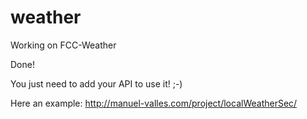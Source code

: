 # weather
Working on FCC-Weather

Done!

You just need to add your API to use it! ;-)

Here an example:
http://manuel-valles.com/project/localWeatherSec/
